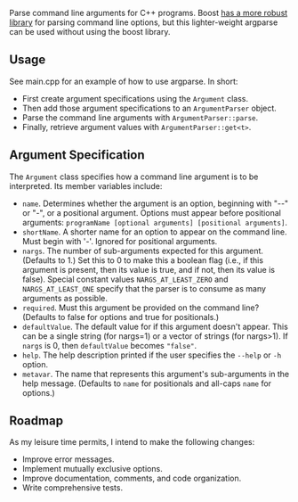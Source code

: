 Parse command line arguments for C++ programs. Boost [has a more robust library](https://www.boost.org/doc/libs/1_80_0/doc/html/program_options/overview.html) for parsing command line options, but this lighter-weight argparse can be used without using the boost library.

## Usage
See main.cpp for an example of how to use argparse. In short:
* First create argument specifications using the `Argument` class.
* Then add those argument specifications to an `ArgumentParser` object.
* Parse the command line arguments with `ArgumentParser::parse`.
* Finally, retrieve argument values with `ArgumentParser::get<t>`.

## Argument Specification
The `Argument` class specifies how a command line argument is to be interpreted. Its member variables include:
* `name`. Determines whether the argument is an option, beginning with "--" or "-", or a positional argument. Options must appear before positional arguments: `programName [optional arguments] [positional arguments]`.
* `shortName`. A shorter name for an option to appear on the command line. Must begin with '-'. Ignored for positional arguments.
* `nargs`. The number of sub-arguments expected for this argument. (Defaults to 1.) Set this to 0 to make this a boolean flag (i.e., if this argument is present, then its value is true, and if not, then its value is false). Special constant values `NARGS_AT_LEAST_ZERO` and `NARGS_AT_LEAST_ONE` specify that the parser is to consume as many arguments as possible.
* `required`. Must this argument be provided on the command line? (Defaults to false for options and true for positionals.)
* `defaultValue`. The default value for if this argument doesn't appear. This can be a single string (for nargs=1) or a vector of strings (for nargs>1). If `nargs` is 0, then `defaultValue` becomes `"false"`.
* `help`. The help description printed if the user specifies the `--help` or `-h` option.
* `metavar`. The name that represents this argument's sub-arguments in the help message. (Defaults to `name` for positionals and all-caps `name` for options.)

## Roadmap
As my leisure time permits, I intend to make the following changes:
* Improve error messages.
* Implement mutually exclusive options.
* Improve documentation, comments, and code organization.
* Write comprehensive tests.
